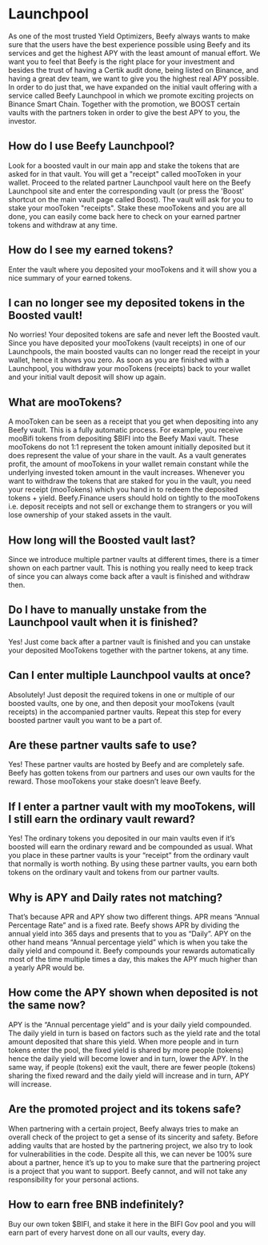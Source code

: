 # Launchpool

As one of the most trusted Yield Optimizers, Beefy always wants to make sure that the users have the best experience possible using Beefy and its services and get the highest APY with the least amount of manual effort. We want you to feel that Beefy is the right place for your investment and besides the trust of having a Certik audit done, being listed on Binance, and having a great dev team, we want to give you the highest real APY possible. In order to do just that, we have expanded on the initial vault offering with a service called Beefy Launchpool in which we promote exciting projects on Binance Smart Chain. Together with the promotion, we BOOST certain vaults with the partners token in order to give the best APY to you, the investor.

## How do I use Beefy Launchpool?

Look for a boosted vault in our main app and stake the tokens that are asked for in that vault. You will get a "receipt" called mooToken in your wallet. Proceed to the related partner Launchpool vault here on the Beefy Launchpool site and enter the corresponding vault (or press the 'Boost' shortcut on the main vault page called Boost). The vault will ask for you to stake your mooToken "receipts". Stake these mooTokens and you are all done, you can easily come back here to check on your earned partner tokens and withdraw at any time.

## How do I see my earned tokens?

Enter the vault where you deposited your mooTokens and it will show you a nice summary of your earned tokens.

## I can no longer see my deposited tokens in the Boosted vault!

No worries! Your deposited tokens are safe and never left the Boosted vault. Since you have deposited your mooTokens (vault receipts) in one of our Launchpools, the main boosted vaults can no longer read the receipt in your wallet, hence it shows you zero. As soon as you are finished with a Launchpool, you withdraw your mooTokens (receipts) back to your wallet and your initial vault deposit will show up again.

## What are mooTokens?

A mooToken can be seen as a receipt that you get when depositing into any Beefy vault. This is a fully automatic process. For example, you receive mooBifi tokens from depositing $BIFI into the Beefy Maxi vault. These mooTokens do not 1:1 represent the token amount initially deposited but it does represent the value of your share in the vault. As a vault generates profit, the amount of mooTokens in your wallet remain constant while the underlying invested token amount in the vault increases. Whenever you want to withdraw the tokens that are staked for you in the vault, you need your receipt (mooTokens) which you hand in to redeem the deposited tokens + yield. Beefy.Finance users should hold on tightly to the mooTokens i.e. deposit receipts and not sell or exchange them to strangers or you will lose ownership of your staked assets in the vault.

## How long will the Boosted vault last?

Since we introduce multiple partner vaults at different times, there is a timer shown on each partner vault. This is nothing you really need to keep track of since you can always come back after a vault is finished and withdraw then.

## Do I have to manually unstake from the Launchpool vault when it is finished?

Yes! Just come back after a partner vault is finished and you can unstake your deposited MooTokens together with the partner tokens, at any time.

## Can I enter multiple Launchpool vaults at once?

Absolutely! Just deposit the required tokens in one or multiple of our boosted vaults, one by one, and then deposit your mooTokens (vault receipts) in the accompanied partner vaults. Repeat this step for every boosted partner vault you want to be a part of.

## Are these partner vaults safe to use?

Yes! These partner vaults are hosted by Beefy and are completely safe. Beefy has gotten tokens from our partners and uses our own vaults for the reward. Those mooTokens your stake doesn’t leave Beefy.

## If I enter a partner vault with my mooTokens, will I still earn the ordinary vault reward?

Yes! The ordinary tokens you deposited in our main vaults even if it’s boosted will earn the ordinary reward and be compounded as usual. What you place in these partner vaults is your “receipt” from the ordinary vault that normally is worth nothing. By using these partner vaults, you earn both tokens on the ordinary vault and tokens from our partner vaults.

## Why is APY and Daily rates not matching?

That’s because APR and APY show two different things. APR means “Annual Percentage Rate” and is a fixed rate. Beefy shows APR by dividing the annual yield into 365 days and presents that to you as “Daily”. APY on the other hand means “Annual percentage yield” which is when you take the daily yield and compound it. Beefy compounds your rewards automatically most of the time multiple times a day, this makes the APY much higher than a yearly APR would be.

## How come the APY shown when deposited is not the same now?

APY is the “Annual percentage yield” and is your daily yield compounded. The daily yield in turn is based on factors such as the yield rate and the total amount deposited that share this yield. When more people and in turn tokens enter the pool, the fixed yield is shared by more people (tokens) hence the daily yield will become lower and in turn, lower the APY. In the same way, if people (tokens) exit the vault, there are fewer people (tokens) sharing the fixed reward and the daily yield will increase and in turn, APY will increase.

## Are the promoted project and its tokens safe?

When partnering with a certain project, Beefy always tries to make an overall check of the project to get a sense of its sincerity and safety. Before adding vaults that are hosted by the partnering project, we also try to look for vulnerabilities in the code. Despite all this, we can never be 100% sure about a partner, hence it’s up to you to make sure that the partnering project is a project that you want to support. Beefy cannot, and will not take any responsibility for your personal actions.

## How to earn free BNB indefinitely?

Buy our own token $BIFI, and stake it here in the BIFI Gov pool and you will earn part of every harvest done on all our vaults, every day.
